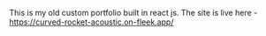 This is my old custom portfolio built in react js. The site is live here - https://curved-rocket-acoustic.on-fleek.app/
